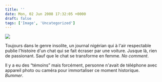 ```yaml
---
title: ''
date: Mon, 02 Jun 2008 17:32:05 +0000
draft: false
tags: ['Image', 'Uncategorized']
---
```


![](https://madd0.files.wordpress.com/2008/06/rcxxgaq0n9qw1ff6srnjrdm7_250.jpg)

Toujours dans le genre insolite, un journal nigérian qui à l'air respectable publie l'histoire d'un chat qui se fait écraser par une voiture. Jusque là, rien de passionant. Sauf que le chat se transforme en femme. _No comment_.

Il y a eu des “témoins” mais forcément, personne n'avait de téléphone avec appareil photo ou caméra pour immortaliser ce moment historique. _Bummer_.